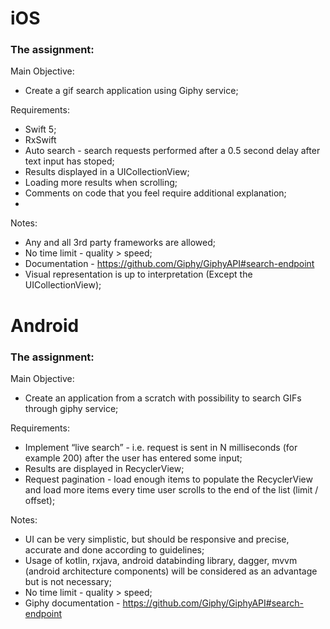 # iOS

### The assignment:

Main Objective: 
  - Create a gif search application using Giphy service;

Requirements:
  - Swift 5;
  - RxSwift
  - Auto search - search requests performed after a 0.5 second delay after text input has stoped;
  - Results displayed in a UICollectionView;
  - Loading more results when scrolling;
  - Comments on code that you feel require additional explanation;
  - 
Notes:
  - Any and all 3rd party frameworks are allowed;
  - No time limit - quality > speed;
  - Documentation - https://github.com/Giphy/GiphyAPI#search-endpoint
  - Visual representation is up to interpretation (Except the UICollectionView);
  
# Android

### The assignment:

Main Objective: 
  - Create an application from a scratch with possibility to search GIFs through giphy service;

Requirements:
  - Implement “live search” - i.e. request is sent in N milliseconds (for example 200) after the user has entered some input;
  - Results are displayed in RecyclerView;
  - Request pagination - load enough items to populate the RecyclerView and load more items every time user scrolls to the end of the list (limit / offset);
 
Notes:
  - UI can be very simplistic, but should be responsive and precise, accurate and done according to guidelines;
  - Usage of kotlin, rxjava, android databinding library, dagger, mvvm (android architecture components) will be considered as an advantage but is not necessary;
  - No time limit - quality > speed;
  - Giphy documentation - https://github.com/Giphy/GiphyAPI#search-endpoint
